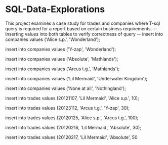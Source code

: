 # SQL-Data-Explorations
This project examines a case study for trades and companies where T-sql query is required for a report based on certain business requirements.
-- Inserting values into both tables to verify correctness of query --
insert into companies values ('Alice s.p.', 'Wonderland');

insert into companies values ('Y-zap', 'Wonderland');

insert into companies values ('Absolute', 'Mathlands');

insert into companies values ('Arcus t.g.', 'Mathlands');

insert into companies values ('Lil Mermaid', 'Underwater Kingdom');

insert into companies values ('None at all', 'Nothingland');

insert into trades values (20121107, 'Lil Mermaid', 'Alice s.p.', 10);

insert into trades values (20123112, 'Arcus t.g.', 'Y-zap', 30);

insert into trades values (20120125, 'Alice s.p.', 'Arcus t.g.', 100);

insert into trades values (20120216, 'Lil Mermaid', 'Absolute', 30);

insert into trades values (20120217, 'Lil Mermaid', 'Absolute', 50
